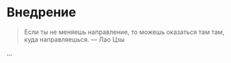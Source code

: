 # Внедрение

> Если ты не меняешь направление, то можешь оказаться там там, куда направляешься.
> — Лао Цзы

...
